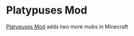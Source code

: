 # Platypuses Mod
[Platypuses Mod](https://minecraft.curseforge.com/projects/platypuses) adds two more mobs in Minecraft
